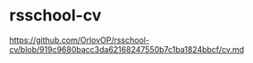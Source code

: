 # rsschool-cv
https://github.com/OrlovOP/rsschool-cv/blob/919c9680bacc3da62168247550b7c1ba1824bbcf/cv.md

